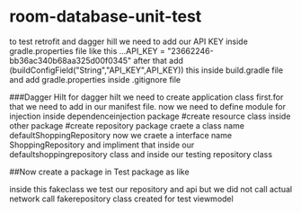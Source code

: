 # room-database-unit-test

to test retrofit and dagger hill we need to add our API KEY inside gradle.properties file like this ...API_KEY = "23662246-bb36ac340b68aa325d00f0345" 
after that add (buildConfigField("String","API_KEY",API_KEY)) this inside build.gradle file and 
add gradle.properties inside .gitignore file 




###Dagger Hilt
for dagger hilt we need to create application class first.for that we need to add in our manifest file.
now we need to define module for injection inside dependenceinjection package
#create resource class inside other package
#create repository package 
craete a class name defaultShoppingRepository
now we craete a interface name ShoppingRepository and impliment that inside our defaultshoppingrepository class and inside our testing repository class

##Now create a package in Test package as like 

inside this fakeclass we test our repository and api but we did not call actual network call
fakerepository class created for test viewmodel
